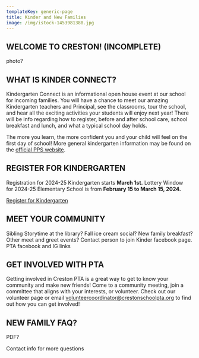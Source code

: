 ```yaml
---
templateKey: generic-page
title: Kinder and New Families
image: /img/istock-1453981380.jpg
---
```

## WELCOME TO CRESTON! (INCOMPLETE)

photo?

## WHAT IS KINDER CONNECT?

Kindergarten Connect is an informational open house event at our school for incoming families. You will have a chance to meet our amazing Kindergarten teachers and Principal, see the classrooms, tour the school, and hear all the exciting activities your students will enjoy next year! There will be info regarding how to register, before and after school care, school breakfast and lunch, and what a typical school day holds.

The more you learn, the more confident you and your child will feel on the first day of school! More general kindergarten information may be found on the [official PPS website](https://www.pps.net/kindergarten).

## REGISTER FOR KINDERGARTEN

Registration for 2024-25 Kindergarten starts **March 1st.** Lottery Window for 2024-25 Elementary School is from **February 15 to March 15, 2024.**   

[Register for Kindergarten](https://www.pps.net/kinderenroll)

## MEET YOUR COMMUNITY

Sibling Storytime at the library? Fall ice cream social? New family breakfast? Other meet and greet events? Contact person to join Kinder facebook page. PTA facebook and IG links

## GET INVOLVED WITH PTA

Getting involved in Creston PTA is a great way to get to know your community and make new friends! Come to a community meeting, join a committee that aligns with your interests, or volunteer. Check out our volunteer page or email volunteercoordinator@crestonschoolpta.org to find out how you can get involved!

## NEW FAMILY FAQ?

PDF?

Contact info for more questions